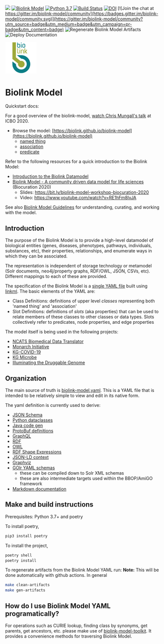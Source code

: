 [![](https://img.shields.io/github/license/biolink/biolink-model)](https://img.shields.io/github/license/biolink/biolink-model)
[![Biolink Model](https://img.shields.io/github/v/release/biolink/biolink-model?style=flat-square)](https://img.shields.io/github/v/release/biolink/biolink-model?style=flat-square)
[![Python 3.7](https://upload.wikimedia.org/wikipedia/commons/f/fc/Blue_Python_3.7_Shield_Badge.svg)](https://www.python.org/downloads/release/python-370/)
[![Build Status](https://travis-ci.com/biolink/biolink-model.svg?branch=master)](https://travis-ci.com/biolink/biolink-model)
[![DOI](https://zenodo.org/badge/112995625.svg)](https://zenodo.org/badge/latestdoi/112995625)
[![Join the chat at https://gitter.im/biolink-model/community](https://badges.gitter.im/biolink-model/community.svg)](https://gitter.im/biolink-model/community?utm_source=badge&utm_medium=badge&utm_campaign=pr-badge&utm_content=badge)
![Regenerate Biolink Model Artifacts](https://github.com/biolink/biolink-model/workflows/Regenerate%20Biolink%20Model%20Artifacts/badge.svg)
![Deploy Documentation](https://github.com/biolink/biolink-model/workflows/Deploy%20Documentation/badge.svg)

<img src="images/biolink-logo.png" width="20%">

# Biolink Model

Quickstart docs:

For a good overview of the biolink-model, [watch Chris Mungall's talk](https://www.youtube.com/watch?v=RE1hFm8lvJA&t=2s) at ICBO 2020.

- Browse the model: [https://biolink.github.io/biolink-model](https://biolink.github.io/biolink-model)
  - [named thing](https://biolink.github.io/biolink-model/docs/NamedThing.html)
  - [association](https://biolink.github.io/biolink-model/docs/Association.html)
  - [predicate](https://biolink.github.io/biolink-model/docs/predicates.html)


Refer to the following resources for a quick introduction to the Biolink Model:
- [Introduction to the Biolink Datamodel](https://www.slideshare.net/cmungall/introduction-to-the-biolink-datamodel)
- [Biolink Model - A community driven data model for life sciences](https://bit.ly/biolink-model-workshop-biocuration-2020) (Biocuration 2020)
    - Slides: https://bit.ly/biolink-model-workshop-biocuration-2020
    - Video: https://www.youtube.com/watch?v=RE1hFm8lvJA

See also [Biolink Model Guidelines](guidelines/README.md) for understanding, curating, and working with the model.


## Introduction

The purpose of the Biolink Model is to provide a high-level datamodel of
biological entities (genes, diseases, phenotypes, pathways, individuals, substances, etc),
their properties, relationships, and enumerate ways in which they can be associated.

The representation is independent of storage technology or metamodel (Solr documents, neo4j/property graphs,
RDF/OWL, JSON, CSVs, etc). Different mappings to each of these are provided.

The specification of the Biolink Model is a [single YAML file](biolink-model.yaml) built using [linkml](https://github.com/linkml).
The basic elements of the YAML are:

 - Class Definitions: definitions of upper level *classes* representing both 'named thing' and 'association'
 - Slot Definitions: definitions of *slots* (aka properties) that can be used to relate members of these classes to other classes or data types. Slots collectively refer to predicates, node properties, and edge properties

The model itself is being used in the following projects:
- [NCATS Biomedical Data Translator](https://ncats.nih.gov/translator)
- [Monarch Initiative](https://monarchinitiative.org/)
- [KG-COVID-19](https://github.com/Knowledge-Graph-Hub/kg-covid-19/wiki)
- [KG Microbe](https://github.com/Knowledge-Graph-Hub/kg-microbe)
- [Illuminating the Druggable Genome]()


## Organization

The main source of truth is [biolink-model.yaml](biolink-model.yaml). This is a YAML file that is intended to
be relatively simple to view and edit in its native form.

The yaml definition is currently used to derive:

  - [JSON Schema](json-schema)
  - [Python dataclasses](biolink/model.py)
  - [Java code gen](java)
  - [ProtoBuf definitions](biolink-model.proto)
  - [GraphQL](biolink-model.graphql)
  - [RDF](biolink-model.ttl)
  - [OWL](biolink-model.owl.ttl)
  - [RDF Shape Expressions](biolink-model.shex)
  - [JSON-LD context](context.jsonld)
  - [Graphviz](graphviz)
  - [GOlr YAML schemas](golr-views)
    - these can be compiled down to Solr XML schemas
    - these are also intermediate targets used within the BBOP/AmiGO framework
  - [Markdown documentation](docs)




## Make and build instructions

Prerequisites: Python 3.7+ and poetry

To install poetry,

```sh
pip3 install poetry
```

To install the project,
```sh
poetry shell
poetry install
```

To regenerate artifacts from the Biolink Model YAML run:
**Note:** This will be done automatically with github actions.  In general

```sh
make clean-artifacts
make gen-artifacts
```


## How do I use Biolink Model YAML programatically?

For operations such as CURIE lookup, finding class by synonyms, get parents, get ancestors, etc. please make use of [biolink-model-toolkit](https://github.com/biolink/biolink-model-toolkit/). It provides a convenience methods for traversing Biolink Model.

